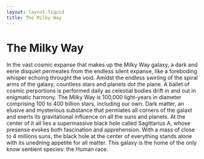 ```yaml
---
layout: layout.liquid
title: The Milky Way
---
```

# The **Milky** Way

In the vast cosmic expanse that makes up the Milky Way galaxy, a dark and eerie disquiet permeates from the endless silent expanse, like a foreboding whisper echoing throught the void. Amidst the endless swirling of the spiral arms of the galaxy, countless stars and planets dot the plane. A ballet of cosmic perportions is performed daily as celestial bodies drift in and out in enigmatic harmony. The Milky Way is 100,000 light-years in diameter comprising 100 to 400 billion stars, including our own. Dark matter, an elusive and mysterious substance that permiates all corners of the galaxt and exerts its gravitational influence on all the suns and planets. At the center of it all lies a supermassive black hole called Sagittarius A, whose presense evokes both fascination and apprehension. With a mass of close to 4 millions suns, the black hole at the center of everything stands alone with its unedning appetite for all matter. This galaxy is the home of the only know sentient species: the Human race.

